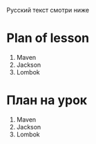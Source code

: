 Русский текст смотри ниже

# Plan of lesson <br/>
1. Maven  <br/>
2. Jackson  <br/>
3. Lombok  <br/>


# План на урок <br/>
1. Maven  <br/>
2. Jackson  <br/>
3. Lombok  <br/>
